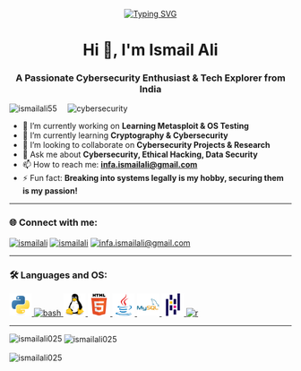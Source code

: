<p align="center">
  <a href="https://github.com/ismailali025">
    <img src="https://readme-typing-svg.herokuapp.com?size=24&color=00FFAB&lines=Cybersecurity+Enthusiast;Learning+and+Exploring+New+OS;Building+Cybersecurity+Projects;Exploring+AI+Tools+for+Automation" alt="Typing SVG" />
  </a>
</p> <h1 align="center">Hi 👋,  
I'm Ismail Ali</h1>
<h3 align="center">A Passionate Cybersecurity Enthusiast & Tech Explorer from India</h3>

<img align="right" alt="cybersecurity" width="400" src="https://media.giphy.com/media/fQZX2aoRC1Tqw/giphy.gif">

<p align="left"> <img src="https://komarev.com/ghpvc/?username=ismailali55&label=Profile%20views&color=0e75b6&style=flat" alt="ismailali55" /> </p>

- 🔭 I’m currently working on **Learning Metasploit & OS Testing**  
- 🌱 I’m currently learning **Cryptography & Cybersecurity**  
- 👯 I’m looking to collaborate on **Cybersecurity Projects & Research**  
- 💬 Ask me about **Cybersecurity, Ethical Hacking, Data Security**  
- 📫 How to reach me: **infa.ismailali@gmail.com**  
- ⚡ Fun fact: **Breaking into systems legally is my hobby, securing them is my passion!**  

---

<h3 align="left">🌐 Connect with me:</h3>
<p align="left">
<a href="https://linkedin.com/in/ismailali2004" target="blank"><img align="center" src="https://raw.githubusercontent.com/rahuldkjain/github-profile-readme-generator/master/src/images/icons/Social/linked-in-alt.svg" alt="ismailali" height="30" width="40" /></a>
<a href="https://instagram.com/ismail.ali_04" target="blank"><img align="center" src="https://raw.githubusercontent.com/rahuldkjain/github-profile-readme-generator/master/src/images/icons/Social/instagram.svg" alt="ismailali" height="30" width="40" /></a>
 <a href="mailto:infa.ismailali@gmail.com" target="blank">
  <img align="center" src="https://github.com/gilbarbara/logos/blob/main/logos/google-gmail.svg" alt="infa.ismailali@gmail.com" height="30" width="40" />
</a>

</p>

---

<h3 align="left">🛠️ Languages and OS:</h3>
<p align="left"> 
<a href="https://www.python.org" target="_blank" rel="noreferrer"> <img src="https://raw.githubusercontent.com/devicons/devicon/master/icons/python/python-original.svg" alt="python" width="40" height="40"/> </a>
<a href="https://www.gnu.org/software/bash/" target="_blank" rel="noreferrer"> <img src="https://www.vectorlogo.zone/logos/gnu_bash/gnu_bash-icon.svg" alt="bash" width="40" height="40"/> </a>
<a href="https://www.linux.org/" target="_blank" rel="noreferrer"> <img src="https://raw.githubusercontent.com/devicons/devicon/master/icons/linux/linux-original.svg" alt="linux" width="40" height="40"/> </a>
<a href="https://www.w3.org/html/" target="_blank" rel="noreferrer"> <img src="https://raw.githubusercontent.com/devicons/devicon/master/icons/html5/html5-original-wordmark.svg" alt="html5" width="40" height="40"/> </a>
<a href="https://www.java.com" target="_blank" rel="noreferrer"> <img src="https://raw.githubusercontent.com/devicons/devicon/master/icons/java/java-original.svg" alt="java" width="40" height="40"/> </a>
<a href="https://www.mysql.com/" target="_blank" rel="noreferrer"> <img src="https://raw.githubusercontent.com/devicons/devicon/master/icons/mysql/mysql-original-wordmark.svg" alt="mysql" width="40" height="40"/> </a>
<a href="https://pandas.pydata.org/" target="_blank" rel="noreferrer"> <img src="https://raw.githubusercontent.com/devicons/devicon/master/icons/pandas/pandas-original.svg" alt="pandas" width="40" height="40"/> </a>
<a href="https://www.r-project.org/" target="_blank" rel="noreferrer"> <img src="https://www.vectorlogo.zone/logos/r-project/r-project-icon.svg" alt="r" width="40" height="40"/> </a>
</p>

---

<p><img align="left" src="https://github-readme-stats.vercel.app/api/top-langs?username=ismailali025&show_icons=true&locale=en&layout=compact" alt="ismailali025" /></p>

<p>&nbsp;<img align="center" src="https://github-readme-stats.vercel.app/api?username=ismailali025&show_icons=true&locale=en" alt="ismailali025" /></p>

<p><img align="center" src="https://github-readme-streak-stats.herokuapp.com/?user=ismailali025&" alt="ismailali025" /></p>
